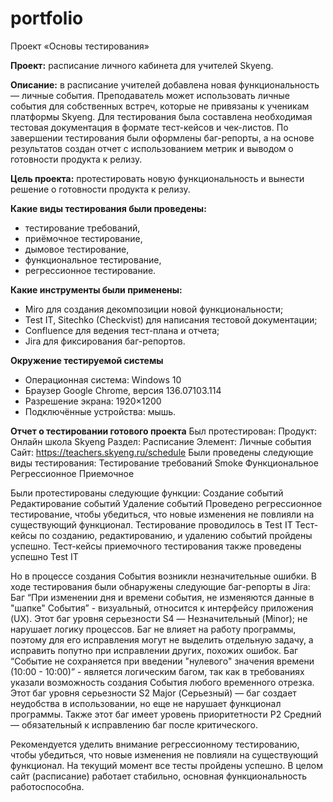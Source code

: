 # portfolio
Проект «Основы тестирования»

**Проект:** расписание личного кабинета для учителей Skyeng.

**Описание:** в расписание учителей добавлена новая функциональность — личные события. Преподаватель может использовать личные события для собственных встреч, которые не привязаны к ученикам платформы Skyeng. Для тестирования была составлена необходимая тестовая документация в формате тест-кейсов и чек-листов. По завершении тестирования были оформлены баг-репорты, а на основе результатов создан отчет с использованием метрик и выводом о готовности продукта к релизу.

**Цель проекта:** протестировать новую функциональность и вынести решение о готовности продукта к релизу.

**Какие виды тестирования были проведены:**
- тестирование требований,
- приёмочное тестирование,
- дымовое тестирование,
- функциональное тестирование,
- регрессионное тестирование.

**Какие инструменты были применены:**

- Miro для создания декомпозиции новой функциональности;
- Test IT, Sitechko (Checkvist) для написания тестовой документации;
- Confluence для ведения тест-плана и отчета;
- Jira для фиксирования баг-репортов.

**Окружение тестируемой системы**
- Операционная система: Windows 10
- Браузер Google Chrome, версия 136.07103.114
- Разрешение экрана: 1920×1200
- Подключённые устройства: мышь.

**Отчет о тестировании готового проекта**
Был протестирован:
Продукт: Онлайн школа Skyeng
Раздел: Расписание
Элемент: Личные события
Сайт: https://teachers.skyeng.ru/schedule
Были проведены следующие виды тестирования:
Тестирование требований
Smoke
Функциональное
Регрессионное
Приемочное

Были протестированы следующие функции:
Создание событий
Редактирование событий
Удаление событий
Проведено регрессионное тестирование, чтобы убедиться, что новые изменения не повлияли на существующий функционал.
Тестирование проводилось в Test IT 
Тест-кейсы по созданию, редактированию, и удалению событий пройдены успешно.
Тест-кейсы приемочного тестирования также проведены успешно Test IT 

Но в процессе создания События возникли незначительные ошибки. В ходе тестирования были обнаружены следующие баг-репорты в Jira:
Баг “При изменении дня и времени события, не изменяются данные в "шапке" События”  -  визуальный, относится к интерфейсу приложения (UX). Этот баг уровня серьезности S4 — Незначительный (Minor); не нарушает логику процессов. Баг не влияет на работу программы, поэтому для его исправления могут не выделить отдельную задачу, а исправить попутно при исправлении других, похожих ошибок.
Баг “Событие не сохраняется при введении "нулевого" значения времени (10:00 - 10:00)”  - является логическим багом, так как в требованиях указали возможность создания События любого временного отрезка. Этот баг уровня серьезности S2 Major (Серьезный) — баг создает неудобства в использовании, но еще не нарушает функционал программы. Также этот баг имеет уровень приоритетности P2 Средний — обязательный к исправлению баг после критического.

Рекомендуется уделить внимание регрессионному тестированию, чтобы убедиться, что новые изменения не повлияли на существующий функционал.
На текущий момент все тесты пройдены успешно. В целом сайт (расписание) работает стабильно, основная функциональность работоспособна.
